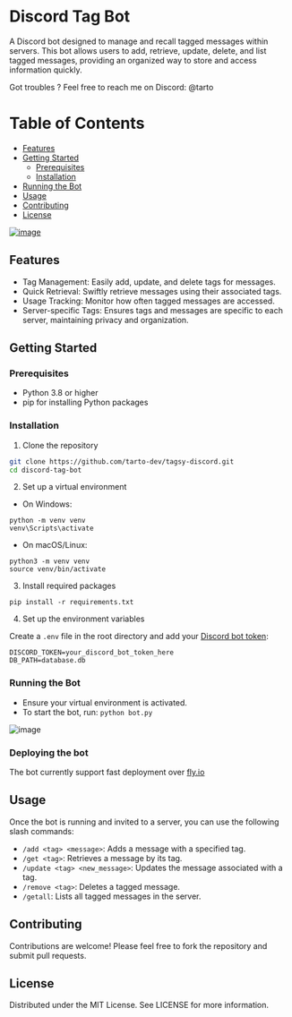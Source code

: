 # Discord Tag Bot

A Discord bot designed to manage and recall tagged messages within servers. This bot allows users to add, retrieve, update, delete, and list tagged messages, providing an organized way to store and access information quickly.

Got troubles ? Feel free to reach me on Discord: @tarto

# Table of Contents

- [Features](#features)
- [Getting Started](#getting-started)
  - [Prerequisites](#prerequisites)
  - [Installation](#installation)
- [Running the Bot](#running-the-bot)
- [Usage](#usage)
- [Contributing](#contributing)
- [License](#license)

[![image](https://github.com/tarto-dev/tagsy-discord/assets/1745200/7d305ecd-1edb-4bf9-9693-5afc7fd7e32e)](https://discord.com/oauth2/authorize?client_id=1224771846247809156&permissions=8&scope=bot)


## Features

- Tag Management: Easily add, update, and delete tags for messages.
- Quick Retrieval: Swiftly retrieve messages using their associated tags.
- Usage Tracking: Monitor how often tagged messages are accessed.
- Server-specific Tags: Ensures tags and messages are specific to each server, maintaining privacy and organization.

## Getting Started
### Prerequisites

- Python 3.8 or higher
- pip for installing Python packages

### Installation

1. Clone the repository
```bash
git clone https://github.com/tarto-dev/tagsy-discord.git
cd discord-tag-bot
```
2. Set up a virtual environment

  - On Windows:
```shell
python -m venv venv
venv\Scripts\activate
```
  - On macOS/Linux:
```shell
python3 -m venv venv
source venv/bin/activate
```

3. Install required packages

`pip install -r requirements.txt`

4. Set up the environment variables

Create a `.env` file in the root directory and add your [Discord bot token](https://discord.com/developers/docs/quick-start/getting-started#step-1-creating-an-app):
```
DISCORD_TOKEN=your_discord_bot_token_here
DB_PATH=database.db
```

### Running the Bot
- Ensure your virtual environment is activated.
- To start the bot, run:
`python bot.py`

![image](https://github.com/tarto-dev/tagsy-discord/assets/1745200/252c516d-82de-45f5-a164-cceb023c9db3)

### Deploying the bot
The bot currently support fast deployment over [fly.io](https://fly.io)

## Usage
Once the bot is running and invited to a server, you can use the following slash commands:

- `/add <tag> <message>`: Adds a message with a specified tag.
- `/get <tag>`: Retrieves a message by its tag.
- `/update <tag> <new_message>`: Updates the message associated with a tag.
- `/remove <tag>`: Deletes a tagged message.
- `/getall`: Lists all tagged messages in the server.

## Contributing

Contributions are welcome! Please feel free to fork the repository and submit pull requests.

## License

Distributed under the MIT License. See LICENSE for more information.
